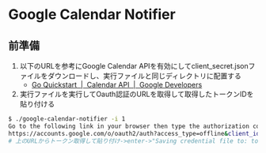 # Google Calendar Notifier

## 前準備

1. 以下のURLを参考にGoogle Calendar APIを有効にしてclient_secret.jsonファイルをダウンロードし、実行ファイルと同じディレクトリに配置する
    - [Go Quickstart  |  Calendar API  |  Google Developers](https://developers.google.com/calendar/quickstart/go#step_1_turn_on_the_api_name)
2. 実行ファイルを実行してOauth認証のURLを取得して取得したトークンIDを貼り付ける

```sh
$ ./google-calendar-notifier -i 1
Go to the following link in your browser then type the authorization code:
https://accounts.google.com/o/oauth2/auth?access_type=offline&client_id=xxx
# 上のURLからトークン取得して貼り付け->enter->"Saving credential file to: token.json"って出ればOK
```
